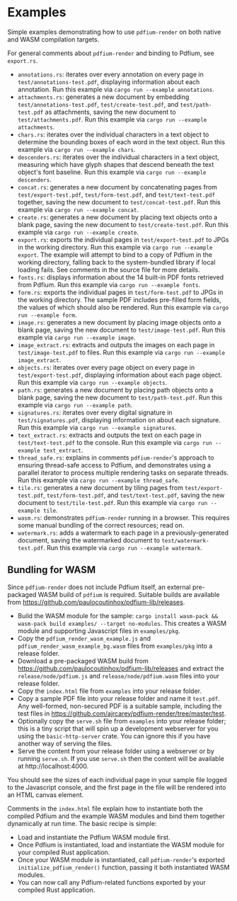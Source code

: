# Examples

Simple examples demonstrating how to use `pdfium-render` on both native and WASM compilation targets.

For general comments about `pdfium-render` and binding to Pdfium, see `export.rs`.

* `annotations.rs`: iterates over every annotation on every page in `test/annotations-test.pdf`, displaying information about each annotation. Run this example via `cargo run --example annotations`.
* `attachments.rs`: generates a new document by embedding `test/annotations-test.pdf`, `test/create-test.pdf`, and `test/path-test.pdf` as attachments, saving the new document to `test/attachments.pdf`. Run this example via `cargo run --example attachments`. 
* `chars.rs`: iterates over the individual characters in a text object to determine the bounding boxes of each word in the text object. Run this example via `cargo run --example chars`.
* `descenders.rs`: iterates over the individual characters in a text object, measuring which have glyph shapes that descend beneath the text object's font baseline. Run this example via `cargo run --example descenders`.
* `concat.rs`: generates a new document by concatenating pages from `test/export-test.pdf`, `test/form-test.pdf`, and `test/text-test.pdf` together, saving the new document to `test/concat-test.pdf`. Run this example via `cargo run --example concat`.
* `create.rs`: generates a new document by placing text objects onto a blank page, saving the new document to `test/create-test.pdf`. Run this example via `cargo run --example create`.
* `export.rs`: exports the individual pages in `test/export-test.pdf` to JPGs in the working directory. Run this example via `cargo run --example export`. The example will attempt to bind to a copy of Pdfium in the working directory, falling back to the system-bundled library if local loading fails. See comments in the source file for more details.
* `fonts.rs`: displays information about the 14 built-in PDF fonts retrieved from Pdfium. Run this example via `cargo run --example fonts`.
* `form.rs`: exports the individual pages in `test/form-test.pdf` to JPGs in the working directory. The sample PDF includes pre-filled form fields, the values of which should also be rendered. Run this example via `cargo run --example form`.
* `image.rs`: generates a new document by placing image objects onto a blank page, saving the new document to `test/image-test.pdf`. Run this example via `cargo run --example image`.
* `image_extract.rs`: extracts and outputs the images on each page in `test/image-test.pdf` to files. Run this example via `cargo run --example image_extract`.
* `objects.rs`: iterates over every page object on every page in `test/export-test.pdf`, displaying information about each page object. Run this example via `cargo run --example objects`.
* `path.rs`: generates a new document by placing path objects onto a blank page, saving the new document to `test/path-test.pdf`. Run this example via `cargo run --example path`.
* `signatures.rs`: iterates over every digital signature in `test/signatures.pdf`, displaying information on about each signature. Run this example via `cargo run --example signatures`.
* `text_extract.rs`: extracts and outputs the text on each page in `test/text-test.pdf` to the console. Run this example via `cargo run --example text_extract`.
* `thread_safe.rs`: explains in comments `pdfium-render`'s approach to ensuring thread-safe access to Pdfium, and demonstrates using a parallel iterator to process multiple rendering tasks on separate threads. Run this example via `cargo run --example thread_safe`.
* `tile.rs`: generates a new document by tiling pages from `test/export-test.pdf`, `test/form-test.pdf`, and `test/text-test.pdf`, saving the new document to `test/tile-test.pdf`. Run this example via `cargo run --example tile`.
* `wasm.rs`: demonstrates `pdfium-render` running in a browser. This requires some manual bundling of the correct resources; read on.
* `watermark.rs`: adds a watermark to each page in a previously-generated document, saving the watermarked document to `test/watermark-test.pdf`. Run this example via `cargo run --example watermark`.

## Bundling for WASM

Since `pdfium-render` does not include Pdfium itself, an external pre-packaged WASM build of `pdfium` is required. Suitable builds are available from https://github.com/paulocoutinhox/pdfium-lib/releases.

* Build the WASM module for the sample: `cargo install wasm-pack && wasm-pack build examples/ --target no-modules`. This creates a WASM module and supporting Javascript files in `examples/pkg`.
* Copy the `pdfium_render_wasm_example.js` and `pdfium_render_wasm_example_bg.wasm` files from `examples/pkg` into a release folder.
* Download a pre-packaged WASM build from https://github.com/paulocoutinhox/pdfium-lib/releases and extract the `release/node/pdfium.js` and `release/node/pdfium.wasm` files into your release folder.
* Copy the `index.html` file from `examples` into your release folder.
* Copy a sample PDF file into your release folder and name it `test.pdf`. Any well-formed, non-secured PDF is a suitable sample, including the test files in https://github.com/ajrcarey/pdfium-render/tree/master/test.
* Optionally copy the `serve.sh` file from `examples` into your release folder; this is a tiny script that will spin up a development webserver for you using the `basic-http-server` crate. You can ignore this if you have another way of serving the files.
* Serve the content from your release folder using a webserver or by running `serve.sh`. If you use `serve.sh` then the content will be available at http://localhost:4000.

You should see the sizes of each individual page in your sample file logged to the Javascript console, and the first page in the file will be rendered into an HTML canvas element.

Comments in the `index.html` file explain how to instantiate both the compiled Pdfium and the example
WASM modules and bind them together dynamically at run time. The basic recipe is simple:

* Load and instantiate the Pdfium WASM module first.
* Once Pdfium is instantiated, load and instantiate the WASM module for your compiled Rust application.
* Once your WASM module is instantiated, call `pdfium-render`'s exported `initialize_pdfium_render()` function, passing it both instantiated WASM modules.
* You can now call any Pdfium-related functions exported by your compiled Rust application.
